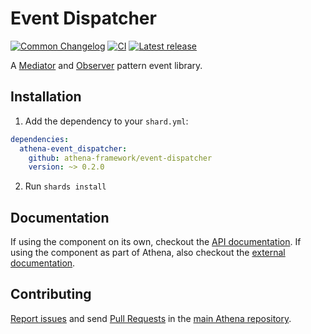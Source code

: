 # Event Dispatcher

[![Common Changelog](https://common-changelog.org/badge.svg)](https://common-changelog.org)
[![CI](https://github.com/athena-framework/athena/workflows/CI/badge.svg)](https://github.com/athena-framework/athena/actions/workflows/ci.yml)
[![Latest release](https://img.shields.io/github/release/athena-framework/event-dispatcher.svg?style=flat-square)](https://github.com/athena-framework/event-dispatcher/releases)

A [Mediator](https://en.wikipedia.org/wiki/Mediator_pattern) and [Observer](https://en.wikipedia.org/wiki/Observer_pattern) pattern event library.

## Installation

1. Add the dependency to your `shard.yml`:

```yaml
dependencies:
  athena-event_dispatcher:
    github: athena-framework/event-dispatcher
    version: ~> 0.2.0
```

2. Run `shards install`

## Documentation

If using the component on its own, checkout the [API documentation](https://athenaframework.org/EventDispatcher).
If using the component as part of Athena, also checkout the [external documentation](https://athenaframework.org/architecture/event_dispatcher).

## Contributing

[Report issues](https://github.com/athena-framework/athena/issues) and send [Pull Requests](https://github.com/athena-framework/athena/pulls) in the [main Athena repository](https://github.com/athena-framework/athena).
